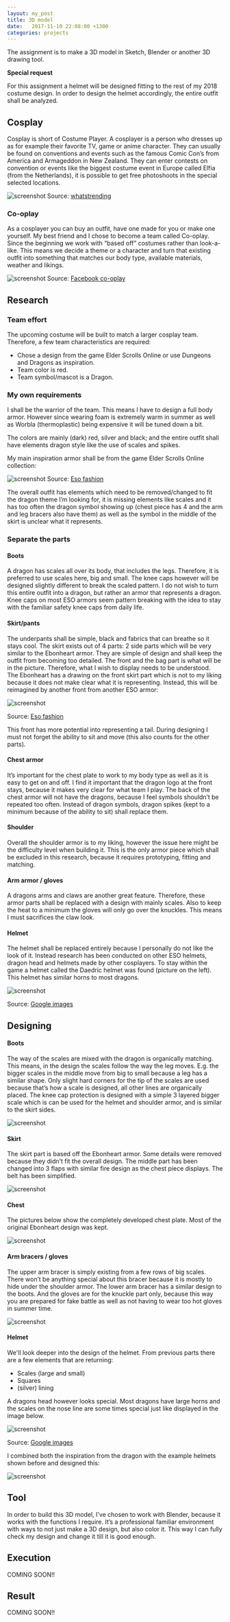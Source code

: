 ```yaml
---
layout: my_post
title: 3D model
date:   2017-11-10 22:08:00 +1300
categories: projects
---
```


The assignment is to make a 3D model in Sketch, Blender or another 3D drawing tool. 

**Special request**

For this assignment a helmet will be designed fitting to the rest of my 2018 costume design. In order to design the helmet accordingly, the entire outfit shall be analyzed. 

## Cosplay

Cosplay is short of Costume Player. A cosplayer is a person who dresses up as for example their favorite TV, game or anime character. They can usually be found on conventions and events such as the famous Comic Con’s from America and Armageddon in New Zealand. They can enter contests on convention or events like the biggest costume event in Europe called Elfia (from the Netherlands), it is possible to get free photoshoots in the special selected locations.

![screenshot]({{site.url}}\assets\3dmodel\screenshots\theavengers_marvel.jpg)
Source: [whatstrending](http://whatstrending.com/pop/13056-some-of-the-most-epic-cosplay-from-fandoms)

### Co-oplay

As a cosplayer you can buy an outfit, have one made for you or make one yourself. My best friend and I chose to become a team called Co-oplay. Since the beginning we work with “based off” costumes rather than look-a-like. This means we decide a theme or a character and turn that existing outfit into something that matches our body type, available materials, weather and likings. 

![screenshot]({{site.url}}\assets\3dmodel\screenshots\cooplay.jpg)
Source: [Facebook co-oplay](https://www.facebook.com/cooptimised/)

## Research

### Team effort

The upcoming costume will be built to match a larger cosplay team. Therefore, a few team characteristics are required: 

+ Chose a design from the game Elder Scrolls Online or use Dungeons and Dragons as inspiration. 
+ Team color is red. 
+ Team symbol/mascot is a Dragon. 

### My own requirements

I shall be the warrior of the team. This means I have to design a full body armor. However since wearing foam is extremely warm in summer as well as Worbla (thermoplastic) being expensive it will be tuned down a bit. 

The colors are mainly (dark) red, silver and black; and the entire outfit shall have elements dragon style like the use of scales and spikes. 

My main inspiration armor shall be from the game Elder Scrolls Online collection:

![screenshot]({{site.url}}\assets\3dmodel\screenshots\Pact_armor.JPG)
Source: [Eso fashion](https://eso.mmo-fashion.com/reactive-armor-ebonheart-pact/)

The overall outfit has elements which need to be removed/changed to fit the dragon theme I’m looking for, it is missing elements like scales and it has too often the dragon symbol showing up (chest piece has 4 and the arm and leg bracers also have them) as well as the symbol in the middle of the skirt is unclear what it represents.

### Separate the parts

#### Boots

A dragon has scales all over its body, that includes the legs. Therefore, it is preferred to use scales here, big and small. The knee caps however will be designed slightly different to break the scaled pattern. I do not wish to turn this entire outfit into a dragon, but rather an armor that represents a dragon. Knee caps on most ESO armors seem pattern breaking with the idea to stay with the familiar safety knee caps from daily life. 

#### Skirt/pants

The underpants shall be simple, black and fabrics that can breathe so it stays cool. The skirt exists out of 4 parts: 2 side parts which will be very similar to the Ebonheart armor. They are simple of design and shall keep the outfit from becoming too detailed. The front and the bag part is what will be in the picture. Therefore, what I wish to display needs to be understood. The Ebonheart has a drawing on the front skirt part which is not to my liking because it does not make clear what it is representing. Instead, this will be reimagined by another front from another ESO armor: 

![screenshot]({{site.url}}\assets\3dmodel\screenshots\skirt_part.JPG)

Source: [Eso fashion](https://eso.mmo-fashion.com/)

This front has more potential into representing a tail. During designing I must not forget the ability to sit and move (this also counts for the other parts).

#### Chest armor

It’s important for the chest plate to work to my body type as well as it is easy to get on and off. I find it important that the dragon logo at the front stays, because it makes very clear for what team I play. The back of the chest armor will not have the dragons, because I feel symbols shouldn’t be repeated too often. Instead of dragon symbols, dragon spikes (kept to a minimum because of the ability to sit) shall replace them.

#### Shoulder

Overall the shoulder armor is to my liking, however the issue here might be the difficulty level when building it. This is the only armor piece which shall be excluded in this research, because it requires prototyping, fitting and matching.

#### Arm armor / gloves

A dragons arms and claws are another great feature. Therefore, these armor parts shall be replaced with a design with mainly scales. Also to keep the heat to a minimum the gloves will only go over the knuckles. This means I must sacrifices the claw look. 

#### Helmet

The helmet shall be replaced entirely because I personally do not like the look of it. Instead research has been conducted on other ESO helmets, dragon head and helmets made by other cosplayers. To stay within the game a helmet called the Daedric helmet was found (picture on the left). This helmet has similar horns to most dragons. 

![screenshot]({{site.url}}\assets\3dmodel\screenshots\helmet_examples.JPG)

Source: [Google images](https://images.google.com/)

## Designing

#### Boots

The way of the scales are mixed with the dragon is organically matching. This means, in the design the scales follow the way the leg moves. E.g. the bigger scales in the middle move from big to small because a leg has a similar shape. Only slight hard corners for the tip of the scales are used because that’s how a scale is designed, all other lines are organically placed. The knee cap protection is designed with a simple 3 layered bigger scale which is can be used for the helmet and shoulder armor, and is similar to the skirt sides. 

![screenshot]({{site.url}}\assets\3dmodel\costume_design\legarmor.jpg)

#### Skirt

The skirt part is based off the Ebonheart armor. Some details were removed because they didn’t fit the overall design. The middle part has been changed into 3 flaps with similar fire design as the chest piece displays. The belt has been simplified. 

![screenshot]({{site.url}}\assets\3dmodel\costume_design\skirtarmor.jpg)

#### Chest

The pictures below show the completely developed chest plate. Most of the original Ebonheart design was kept. 

![screenshot]({{site.url}}\assets\3dmodel\costume_design\chestarmor.jpg)

#### Arm bracers / gloves

The upper arm bracer is simply existing from a few rows of big scales. There won’t be anything special about this bracer because it is mostly to hide under the shoulder armor. 
The lower arm bracer has a similar design to the boots. And the gloves are for the knuckle part only, because this way you are prepared for fake battle as well as not having to wear too hot gloves in summer time. 

![screenshot]({{site.url}}\assets\3dmodel\costume_design\arm_glove_armor.jpg)

#### Helmet

We'll look deeper into the design of the helmet. From previous parts there are a few elements that are returning: 
+ Scales (large and small) 
+ Squares
+ (silver) lining

A dragons head however looks special. Most dragons have large horns and the scales on the nose line are some times special just like displayed in the image below. 

![screenshot]({{site.url}}\assets\3dmodel\screenshots\inspiration-dragon.jpg)

Source: [Google images](https://images.google.com/)

I combined both the inspiration from the dragon with the example helmets shown before and designed this: 

![screenshot]({{site.url}}\assets\3dmodel\costume_design\Helmet_design.jpg)

## Tool

In order to build this 3D model, I’ve chosen to work with Blender, because it works with the functions I require. It’s a professional familiar environment with ways to not just make a 3D design, but also color it. This way I can fully check my design and change it till it is good enough. 

## Execution

COMING SOON!!

## Result

COMING SOON!!